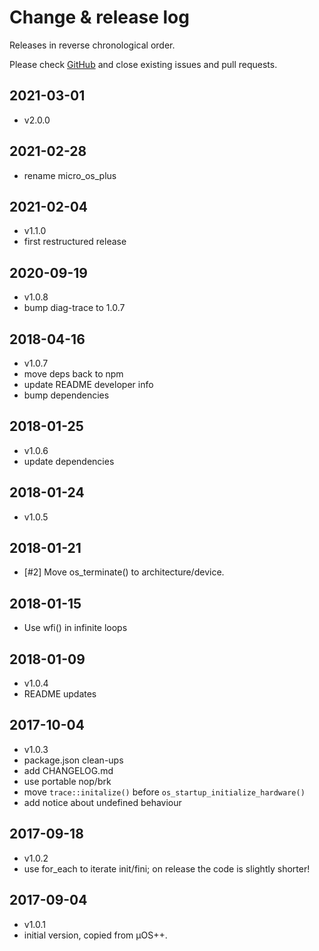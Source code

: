 # Change & release log

Releases in reverse chronological order.

Please check
[GitHub](https://github.com/micro-os-plus/startup-xpack/issues/)
and close existing issues and pull requests.

## 2021-03-01

- v2.0.0

## 2021-02-28

- rename micro_os_plus

## 2021-02-04

- v1.1.0
- first restructured release

## 2020-09-19

- v1.0.8
- bump diag-trace to 1.0.7

## 2018-04-16

- v1.0.7
- move deps back to npm
- update README developer info
- bump dependencies

## 2018-01-25

- v1.0.6
- update dependencies

## 2018-01-24

- v1.0.5

## 2018-01-21

- [#2] Move os_terminate() to architecture/device.

## 2018-01-15

- Use wfi() in infinite loops

## 2018-01-09

- v1.0.4
- README updates

## 2017-10-04

- v1.0.3
- package.json clean-ups
- add CHANGELOG.md
- use portable nop/brk
- move `trace::initalize()` before `os_startup_initialize_hardware()`
- add notice about undefined behaviour

## 2017-09-18

- v1.0.2
- use for_each to iterate init/fini; on release the code is slightly shorter!

## 2017-09-04

- v1.0.1
- initial version, copied from µOS++.
